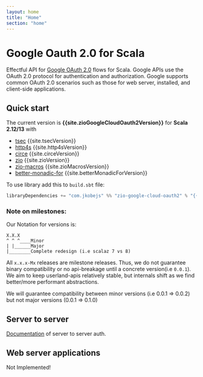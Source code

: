 ```yaml
---
layout: home
title: "Home"
section: "home"
---
```


# Google Oauth 2.0 for Scala

Effectful API for [Google OAuth 2.0][google-oauth] flows for Scala.
Google APIs use the OAuth 2.0 protocol for authentication and authorization. Google supports common OAuth 2.0 scenarios
such as those for web server, installed, and client-side applications.

Quick start
------------
The current version is **{{site.zioGoogleCloudOauth2Version}}** for **Scala 2.12/13** with
- [tsec][tsec] {{site.tsecVersion}}
- [http4s][http4s] {{site.http4sVersion}}
- [circe][circe] {{site.circeVersion}}
- [zio][zio] {{site.zioVersion}}
- [zio-macros][zio-macros] {{site.zioMacrosVersion}}
- [better-monadic-for][better-monadic-for] {{site.betterMonadicForVersion}}

To use library add this to `build.sbt` file:
```scala
libraryDependencies += "com.jkobejs" %% "zio-google-cloud-oauth2" % "{{site.zioGoogleCloudOauth2Version}}"
```

### Note on milestones:
Our Notation for versions is:
```
X.X.X
^ ^ ^____Minor
| |______Major
|________Complete redesign (i.e scalaz 7 vs 8)  
```

All `x.x.x-Mx` releases are milestone releases. Thus, we do not guarantee binary compatibility or no api-breakage until
a concrete version(i.e `0.0.1`). We aim to keep userland-apis relatively stable, but 
internals shift as we find better/more performant abstractions.

We will guarantee compatibility between minor versions (i.e 0.0.1 => 0.0.2) but not major versions (0.0.1 => 0.1.0)

Server to server
----------------
[Documentation][server-2-server] of server to server auth.

Web server applications
-----------------------
Not Implemented!


[google-oauth]: https://developers.google.com/identity/protocols/OAuth2
[tsec]: https://jmcardon.github.io/tsec/
[http4s]: https://http4s.org/
[server-2-server]: server-2-server
[circe]: https://circe.github.io/circe/
[zio]: https://zio.dev
[zio-macros]: https://github.com/zio/zio-macros
[better-monadic-for]: https://github.com/oleg-py/better-monadic-for
